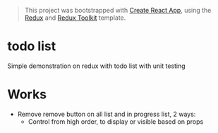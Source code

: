 > This project was bootstrapped with [Create React App](https://github.com/facebook/create-react-app), using the [Redux](https://redux.js.org/) and [Redux Toolkit](https://redux-toolkit.js.org/) template.

# todo list

Simple demonstration on redux with todo list with unit testing

# Works

* Remove remove button on all list and in progress list, 2 ways: 
  + Control from high order, to display or visible based on props
